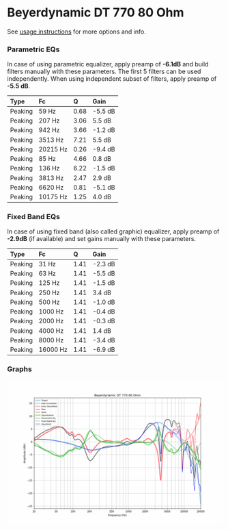 # Beyerdynamic DT 770 80 Ohm
See [usage instructions](https://github.com/jaakkopasanen/AutoEq#usage) for more options and info.

### Parametric EQs
In case of using parametric equalizer, apply preamp of **-6.1dB** and build filters manually
with these parameters. The first 5 filters can be used independently.
When using independent subset of filters, apply preamp of **-5.5 dB**.

| Type    | Fc       |    Q | Gain    |
|:--------|:---------|:-----|:--------|
| Peaking | 59 Hz    | 0.68 | -5.5 dB |
| Peaking | 207 Hz   | 3.06 | 5.5 dB  |
| Peaking | 942 Hz   | 3.66 | -1.2 dB |
| Peaking | 3513 Hz  | 7.21 | 5.5 dB  |
| Peaking | 20215 Hz | 0.26 | -9.4 dB |
| Peaking | 85 Hz    | 4.66 | 0.8 dB  |
| Peaking | 136 Hz   | 6.22 | -1.5 dB |
| Peaking | 3813 Hz  | 2.47 | 2.9 dB  |
| Peaking | 6620 Hz  | 0.81 | -5.1 dB |
| Peaking | 10175 Hz | 1.25 | 4.0 dB  |

### Fixed Band EQs
In case of using fixed band (also called graphic) equalizer, apply preamp of **-2.9dB**
(if available) and set gains manually with these parameters.

| Type    | Fc       |    Q | Gain    |
|:--------|:---------|:-----|:--------|
| Peaking | 31 Hz    | 1.41 | -2.3 dB |
| Peaking | 63 Hz    | 1.41 | -5.5 dB |
| Peaking | 125 Hz   | 1.41 | -1.5 dB |
| Peaking | 250 Hz   | 1.41 | 3.4 dB  |
| Peaking | 500 Hz   | 1.41 | -1.0 dB |
| Peaking | 1000 Hz  | 1.41 | -0.4 dB |
| Peaking | 2000 Hz  | 1.41 | -0.3 dB |
| Peaking | 4000 Hz  | 1.41 | 1.4 dB  |
| Peaking | 8000 Hz  | 1.41 | -3.4 dB |
| Peaking | 16000 Hz | 1.41 | -6.9 dB |

### Graphs
![](./Beyerdynamic%20DT%20770%2080%20Ohm.png)